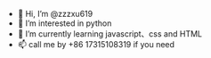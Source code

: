 - 👋 Hi, I’m @zzzxu619
- 👀 I’m interested in python
- 🌱 I’m currently learning javascript、css and HTML
- 📫 call me by +86 17315108319 if you need

<!---
zzzxu619/zzzxu619 is a ✨ special ✨ repository because its `README.md` (this file) appears on your GitHub profile.
You can click the Preview link to take a look at your changes.
--->
